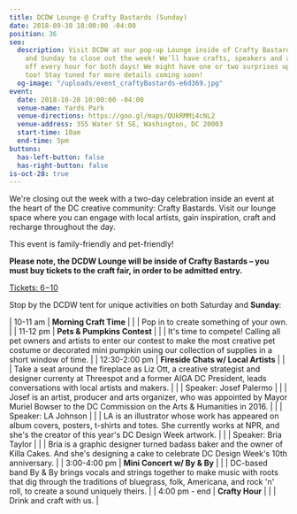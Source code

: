 ```yaml
---
title: DCDW Lounge @ Crafty Bastards (Sunday)
date: 2018-09-30 18:00:00 -04:00
position: 36
seo:
  description: Visit DCDW at our pop-up Lounge inside of Crafty Bastards on both Saturday
    and Sunday to close out the week! We’ll have crafts, speakers and activities kicking
    off every hour for both days! We might have one or two surprises up our sleeves,
    too! Stay tuned for more details coming soon!
  og-image: "/uploads/event_craftyBastards-e6d369.jpg"
event:
  date: 2018-10-28 10:00:00 -04:00
  venue-name: Yards Park
  venue-directions: https://goo.gl/maps/QUkRMMi4cNL2
  venue-address: 355 Water St SE, Washington, DC 20003
  start-time: 10am
  end-time: 5pm
buttons:
  has-left-button: false
  has-right-button: false
is-oct-28: true
---
```


We're closing out the week with a two-day celebration inside an event at the heart of the DC creative community: Crafty Bastards. Visit our lounge space where you can engage with local artists, gain inspiration, craft and recharge throughout the day.

This event is family-friendly and pet-friendly!

**Please note, the DCDW Lounge will be inside of Crafty Bastards – you must buy tickets to the craft fair, in order to be admitted entry.**

[Tickets: $6-$10](https://www.bigtickets.com/event/details/?d1=wcp&d2=15th-annual-crafty-bastards-arts--crafts-fair-)

Stop by the DCDW tent for unique activities on both Saturday and **Sunday**:

| 10-11 am | **Morning Craft Time** |
| | Pop in to create something of your own. |
| 11-12 pm | **Pets & Pumpkins Contest** |
| | It's time to compete! Calling all pet owners and artists to enter our contest to make the most creative pet costume or decorated mini pumpkin using our collection of supplies in a short window of time. |
| 12:30-2:00 pm | **Fireside Chats w/ Local Artists** |
| | Take a seat around the fireplace as Liz Ott, a creative strategist and designer currenty at Threespot and a former AIGA DC President, leads conversations with local artists and makers. |
| | Speaker: Josef Palermo |
| | Josef is an artist, producer and arts organizer, who was appointed by Mayor Muriel Bowser to the DC Commission on the Arts & Humanities in 2016. |
| | Speaker: LA Johnson |
| | LA is an illustrator whose work has appeared on album covers, posters, t-shirts and totes. She currently works at NPR, and she's the creator of this year's DC Design Week artwork. |
| | Speaker: Bria Taylor |
| | Bria is a graphic designer turned badass baker and the owner of Killa Cakes. And she's designing a cake to celebrate DC Design Week's 10th anniversary. |
| 3:00-4:00 pm | **Mini Concert w/ By & By** |
| | DC-based band By & By brings vocals and strings together to make music with roots that dig through the traditions of bluegrass, folk, Americana, and rock 'n' roll, to create a sound uniquely theirs. |
| 4:00 pm - end	| **Crafty Hour** |
|	| Drink and craft with us. |